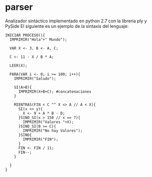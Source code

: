 # parser
Analizador sintáctico implementado en python 2.7 con la libreria ply y PySide
El siguiente es un ejemplo de la sintaxis del lenguaje:



    INICIAR PROCESO(){
      IMPRIMIR("Hola"+" Mundo");

      VAR X <- 3, B <- A, C;

      C <- 11 - X / B * A;

      LEER(X);

      PARA(VAR i <- 0; i >= 100; i++){
        IMPRIMIR("Saludo");

        SI(A>B){
          IMPRIMIR(X+B+C); #concatenaciones
        }

        MIENTRAS(FIN < C ^^ X <> A // A < X){
          SI(x <> y){
            X <- 9 + A * B - D;
          }SINO_SI(x > 150 // x == 7){
            IMPRIMIR("Valores "+X);
          }SINO_SI(B >= C){
            IMPRIMIR("No hay Valores");
          }SINO{
            IMPRIMIR("FIN");
          }
          FIN <- FIN / 11;
          FIN--;
        }

      }
    }
